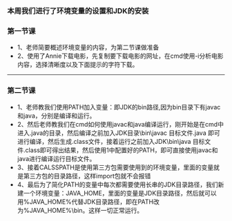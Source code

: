 ### 本周我们进行了环境变量的设置和JDK的安装
### 第一节课
- 1、老师简要概述环境变量的内容，为第二节课做准备
- 2、使用了Annie下载电影，先复制要下载电影的网址，在cmd使用-i分析电影内容，选择清晰度以及下面提示的字符下载。

--- 
### 第二节课

- 1、老师教我们使用PATH加入变量：即JDK的bin路径,因为bin目录下有javac和java，分别是编译和运行。
- 2、然后老师教我们在cmd如何使用javac和java编译运行，刚开始是在cmd中进入.java的目录，然后编译之前加入JDK目录\bin\javac 目标文件.java 即可进行编译，然后生成.class文件，接着运行之前加入JDK\bin\java 目标文件.class即可得出结果，然后使用1中配置好的PATH，即可直接使用javac和java进行编译运行目标文件。
- 3、接着CALSSPATH是使用第三方包需要使用到的环境变量，里面的变量就是第三方包的目录路径，这样import包就不会报错
- 4、最后为了简化PATH的变量中每次都需要使用长串的JDK目录路径，我们新建一个环境变量：JAVA_HOME，里面的变量是JDK目录路径，然后就可以用%JAVA_HOME%代替JDK目录路径，即在PATH改为%JAVA_HOME%\bin。这样一切正常运行。

